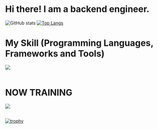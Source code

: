 <body>
<h1>Hi there! I am a backend engineer.</h1>
  
![GitHub stats](https://github-readme-stats.vercel.app/api?username=hideyuki-matsuyama&theme=vue-dark&show_icons=true&hide=stars,contribs&show=reviews,discussions_started,discussions_answered,prs_merged,prs_merged_percentage)
[![Top Langs](https://github-readme-stats.vercel.app/api/top-langs/?username=hideyuki-matsuyama&layout=compact&theme=vue-dark)](https://github.com/anuraghazra/github-readme-stats)

# My Skill (Programming Languages, Frameworks and Tools)

<img src="https://skillicons.dev/icons?i=ruby,rails,html,css,js,mysql,github,vscode,docker,jquery,aws,postman" />
<br /><br />

# NOW TRAINING

<img src="https://skillicons.dev/icons?i=typescript,react,vuejs" />
<br /><br />

[![trophy](https://github-profile-trophy.vercel.app/?username=hideyuki-matsuyama&theme=discord)](https://github.com/ryo-ma/github-profile-trophy)

</body>
